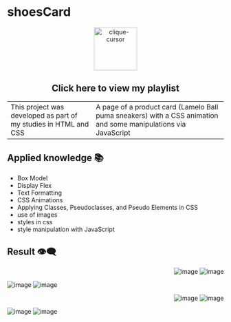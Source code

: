 # shoesCard
<div align="center">
 <a href="https://ojordany.github.io/shoesCard/" alt='next'><img align=""src="https://cdn.discordapp.com/attachments/897609680073941012/963207775045971988/pngwing-edit.png" alt="clique-cursor" width="100px"></a>
 <h2>Click here to view my playlist</h2>
</div>


<table border="0.5">
  <tr>
    <td>
      This project was developed as part of my studies in HTML and CSS
    </td>
    <td>
      A page of a product card (Lamelo Ball puma sneakers) with a CSS animation and some manipulations via JavaScript
    </td>
  </tr>
</table>

## Applied knowledge 📚
- Box Model
- Display Flex
- Text Formatting
- CSS Animations
- Applying Classes, Pseudoclasses, and Pseudo Elements in CSS
- use of images
- styles in css
- style manipulation with JavaScript

## Result :eye_speech_bubble:
<div align="right">

 ![image](https://user-images.githubusercontent.com/84668196/194894233-8a8640b9-e9d2-4728-bf00-4b0f825d785e.png)
 ![image](https://user-images.githubusercontent.com/84668196/194894366-1bdf110c-10e1-47cb-b0dc-8462d28c4e5e.png)

</div>
<div align="left">

![image](https://user-images.githubusercontent.com/84668196/194895010-5bccb310-3eff-4de7-97e6-07db14c354e2.png)
![image](https://user-images.githubusercontent.com/84668196/194895106-57a2da43-387b-4aad-ab36-5c05dddfdb4e.png)

</div>
<div align="right">

![image](https://user-images.githubusercontent.com/84668196/194895347-34129af8-1259-48dd-a9a9-c102a348ef73.png)
![image](https://user-images.githubusercontent.com/84668196/194895438-e62a3e28-2c90-4035-92ba-a72ac32b6a14.png)

</div>
<div align="left">

![image](https://user-images.githubusercontent.com/84668196/194895591-f4eed5e9-4634-418e-83cb-e58a7b9df3e3.png)
![image](https://user-images.githubusercontent.com/84668196/194895619-93375ca5-13fb-4a91-b426-12839ee1c56b.png)

</div>
